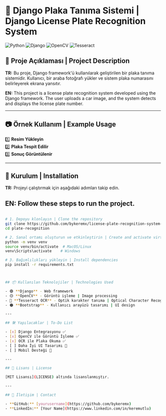 # 🚗 Django Plaka Tanıma Sistemi | Django License Plate Recognition System

![Python](https://img.shields.io/badge/Python-3.9-blue?style=for-the-badge&logo=python)
![Django](https://img.shields.io/badge/Django-4.0-green?style=for-the-badge&logo=django)
![OpenCV](https://img.shields.io/badge/OpenCV-4.5-red?style=for-the-badge&logo=opencv)
![Tesseract](https://img.shields.io/badge/Tesseract-OCR-yellow?style=for-the-badge)

## 📌 Proje Açıklaması | Project Description

**TR:** Bu proje, Django framework'ü kullanılarak geliştirilen bir plaka tanıma sistemidir. Kullanıcı, bir araba fotoğrafı yükler ve sistem plaka numarasını belirleyerek ekrana yansıtır.

**EN:** This project is a license plate recognition system developed using the Django framework. The user uploads a car image, and the system detects and displays the license plate number.

---

## 📷 Örnek Kullanım | Example Usage

1️⃣ **Resim Yükleyin**  
2️⃣ **Plaka Tespit Edilir**  
3️⃣ **Sonuç Görüntülenir**


---

## 🚀 Kurulum | Installation

**TR:** Projeyi çalıştırmak için aşağıdaki adımları takip edin.

**EN:** Follow these steps to run the project.
--- 

```bash

# 1. Depoyu klonlayın | Clone the repository
git clone https://github.com/bykeremx/license-plate-recognition-system-with-django.git
cd plate-recognition

# 2. Sanal ortamı oluşturun ve etkinleştirin | Create and activate virtual environment
python -m venv venv
source venv/bin/activate  # MacOS/Linux
venv\Scripts\activate    # Windows

# 3. Bağımlılıkları yükleyin | Install dependencies
pip install -r requirements.txt



## 📦 Kullanılan Teknolojiler | Technologies Used

- 🟢 **Django** - Web framework
- 🟡 **OpenCV** - Görüntü işleme | Image processing
- 🔵 **Tesseract OCR** - Optik karakter tanıma | Optical Character Recognition
- 🟠 **Bootstrap** - Kullanıcı arayüzü tasarımı | UI design

---

## 🛠 Yapılacaklar | To-Do List

- [x] Django Entegrasyonu ✅
- [x] OpenCV ile Görüntü İşleme ✅
- [x] OCR ile Plaka Okuma ✅
- [ ] Daha İyi UI Tasarımı 🎨
- [ ] Mobil Desteği 📱

---

## 📄 Lisans | License

[MIT Lisansı](LICENSE) altında lisanslanmıştır.

---

## 📧 İletişim | Contact

- **GitHub:** [yourusername](https://github.com/bykeremx)
- **LinkedIn:** [Your Name](https://www.linkedin.com/in/keremutlu)
